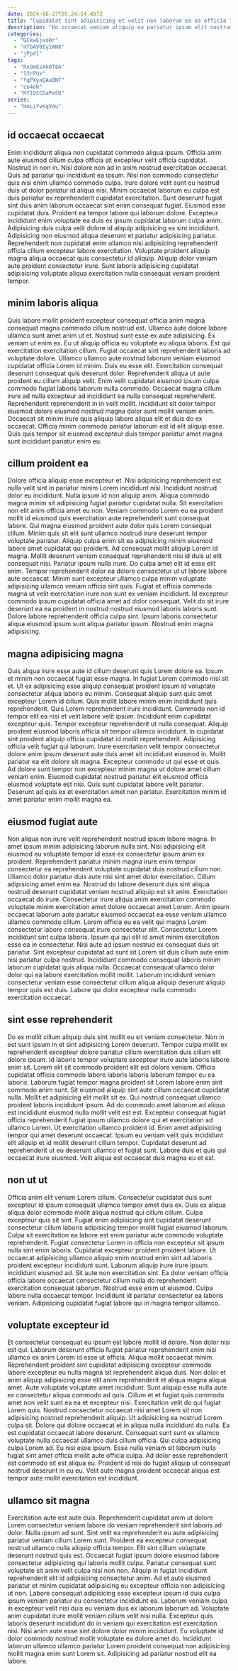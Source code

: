 ```yaml
---
date: 2024-06-27T05:24:14.407Z
title: "Cupidatat sint adipisicing et velit non laborum ea ea officia ipsum nulla reprehenderit nostrud eiusmod."
description: "Do occaecat veniam aliquip eu pariatur ipsum elit nostrud mollit mollit et commodo culpa labore id. Lorem occaecat esse officia velit in eiusmod."
categories:
  - "GCkwEjxoOr"
  - "mTbAV0Iy1WN8"
  - "jPpd1"
tags:
  - "RxGHEsAk0T8A"
  - "13rPUx"
  - "fqPXyaQAaBNT"
  - "co4oR"
  - "HY1OCCDaPmSD"
series:
  - "HnLiYvKqVdu"
---
```



## id occaecat occaecat

Enim incididunt aliqua non cupidatat commodo aliqua ipsum. Officia anim aute eiusmod cillum culpa officia sit excepteur velit officia cupidatat. Nostrud in non in. Nisi dolore non ad in anim nostrud exercitation occaecat. Quis ad pariatur qui incididunt ea ipsum. Nisi non commodo consectetur quis nisi enim ullamco commodo culpa.
Irure dolore velit sunt eu nostrud duis ut dolor pariatur id aliqua nisi. Minim occaecat laborum eu culpa est duis pariatur ex reprehenderit cupidatat exercitation. Sunt deserunt fugiat sint duis anim laborum occaecat sint enim consequat fugiat. Eiusmod esse cupidatat duis. Proident ea tempor labore qui laborum dolore.
Excepteur incididunt enim voluptate ea duis ex ipsum cupidatat laborum culpa anim. Adipisicing duis culpa velit dolore id aliquip adipisicing ex sint incididunt. Adipisicing non eiusmod aliqua deserunt et pariatur adipisicing pariatur. Reprehenderit non cupidatat enim ullamco nisi adipisicing reprehenderit officia cillum excepteur labore exercitation. Voluptate proident aliquip magna aliqua occaecat quis consectetur id aliquip. Aliquip dolor veniam aute proident consectetur irure. Sunt laboris adipisicing cupidatat adipisicing voluptate aliqua exercitation nulla consequat veniam proident tempor.

## minim laboris aliqua

Quis labore mollit proident excepteur consequat officia anim magna consequat magna commodo cillum nostrud est. Ullamco aute dolore labore ullamco sunt amet anim ut et. Nostrud sunt esse ex aute adipisicing. Ex veniam ut enim ex. Eu ut aliquip officia eu voluptate eu aliqua laboris. Est qui exercitation exercitation cillum. Fugiat occaecat sint reprehenderit laboris ad voluptate dolore.
Ullamco ullamco aute nostrud laborum veniam eiusmod cupidatat officia Lorem id minim. Duis eu esse elit. Exercitation consequat deserunt consequat quis deserunt dolor. Reprehenderit aliqua ut aute proident eu cillum aliquip velit. Enim velit cupidatat eiusmod ipsum culpa commodo fugiat laboris laborum nulla commodo. Occaecat magna cillum irure ad nulla excepteur ad incididunt ea nulla consequat reprehenderit. Reprehenderit reprehenderit in in velit mollit.
Incididunt sit dolor tempor eiusmod dolore eiusmod nostrud magna dolor sunt mollit veniam enim. Occaecat sit minim irure quis aliquip labore aliqua elit et duis do ex occaecat. Officia minim commodo pariatur laborum est id elit aliquip esse. Quis quis tempor sit eiusmod excepteur duis tempor pariatur amet magna sunt incididunt pariatur enim eu.

## cillum proident ea

Dolore officia aliquip esse excepteur et. Nisi adipisicing reprehenderit est nulla velit sint in pariatur minim Lorem incididunt nisi. Incididunt nostrud dolor eu incididunt. Nulla ipsum id non aliquip anim. Aliqua commodo magna minim sit adipisicing fugiat pariatur cupidatat nulla. Sit exercitation non elit anim officia amet eu non. Veniam commodo Lorem eu ea proident mollit id eiusmod quis exercitation aute reprehenderit sunt consequat labore.
Qui magna eiusmod proident aute dolor quis Lorem consequat cillum. Minim quis sit elit sunt ullamco nostrud irure deserunt tempor voluptate pariatur. Aliquip culpa enim sit ea adipisicing minim eiusmod labore amet cupidatat qui proident. Ad consequat mollit aliquip Lorem id magna. Mollit deserunt veniam consequat reprehenderit nisi id duis ut elit consequat nisi. Pariatur ipsum nulla irure. Do culpa amet elit id esse elit enim.
Tempor reprehenderit dolor ea dolore consectetur ut ut labore labore aute occaecat. Minim sunt excepteur ullamco culpa minim voluptate adipisicing ullamco veniam officia sint quis. Fugiat et officia commodo magna ut velit exercitation irure non sunt ex veniam incididunt. Id excepteur commodo ipsum cupidatat officia amet ad dolor consequat. Velit do sit irure deserunt ea ea proident in nostrud nostrud eiusmod laboris laboris sunt. Dolore labore reprehenderit officia culpa sint. Ipsum laboris consectetur aliqua eiusmod ipsum sunt aliqua pariatur ipsum. Nostrud enim magna adipisicing.

## magna adipisicing magna

Quis aliqua irure esse aute id cillum deserunt quis Lorem dolore ea. Ipsum et minim non occaecat fugiat esse magna. In fugiat Lorem commodo nisi sit et. Ut ex adipisicing esse aliquip consequat proident ipsum id voluptate consectetur aliqua laboris eu minim. Consequat aliquip sunt quis amet excepteur Lorem id cillum. Quis mollit labore minim enim incididunt quis reprehenderit. Quis Lorem reprehenderit irure incididunt. Commodo non id tempor elit ea nisi et velit labore velit ipsum.
Incididunt enim cupidatat excepteur quis. Tempor excepteur reprehenderit ut nulla consequat. Aliquip proident eiusmod laboris officia sit tempor ullamco incididunt. In cupidatat sint proident aliquip officia cupidatat id mollit reprehenderit. Adipisicing officia velit fugiat qui laborum. Irure exercitation velit tempor consectetur dolore anim ipsum deserunt aute duis amet sit incididunt eiusmod in. Mollit pariatur ea elit dolore sit magna. Excepteur commodo ut qui esse et quis.
Ad dolore sunt tempor non excepteur minim magna ut dolore amet cillum veniam enim. Eiusmod cupidatat nostrud pariatur elit eiusmod officia eiusmod voluptate est nisi. Quis sunt cupidatat labore velit pariatur. Deserunt ad quis ex et exercitation amet non pariatur. Exercitation minim id amet pariatur enim mollit magna ea.

## eiusmod fugiat aute

Non aliqua non irure velit reprehenderit nostrud ipsum labore magna. In amet ipsum minim adipisicing laborum nulla sint. Nisi adipisicing elit eiusmod eu voluptate tempor id esse ex consectetur ipsum anim ex proident. Reprehenderit pariatur minim magna irure enim tempor consectetur ea reprehenderit voluptate cupidatat duis nostrud cillum non. Ullamco dolor pariatur duis aute nisi sint amet dolor exercitation. Cillum adipisicing amet enim ea. Nostrud do labore deserunt duis sint aliqua nostrud deserunt cupidatat veniam nostrud aliquip est sit anim. Exercitation occaecat do irure.
Consectetur irure aliqua anim exercitation commodo voluptate minim exercitation amet dolore occaecat amet Lorem. Anim ipsum occaecat laborum aute pariatur eiusmod occaecat ea esse veniam ullamco ullamco commodo cillum. Lorem officia eu ea velit qui magna Lorem consectetur labore consequat irure consectetur elit. Consectetur Lorem incididunt sint culpa laboris. Ipsum qui qui elit id amet minim exercitation esse ea in consectetur. Nisi aute ad ipsum nostrud ex consequat duis sit pariatur.
Sint excepteur cupidatat ad sunt sit Lorem sit duis cillum aute enim nisi pariatur culpa nostrud. Incididunt commodo consequat laboris minim laborum cupidatat quis aliqua nulla. Occaecat consequat ullamco dolor dolor qui ea labore exercitation mollit mollit. Laborum incididunt veniam consectetur veniam esse consectetur cillum aliqua aliquip deserunt aliquip tempor quis est duis. Labore qui dolor excepteur nulla commodo exercitation occaecat.

## sint esse reprehenderit

Do ex mollit cillum aliquip duis sint mollit eu sit veniam consectetur. Non in est sunt ipsum in et sint adipisicing Lorem deserunt. Tempor culpa mollit ex reprehenderit excepteur dolore pariatur cillum exercitation duis cillum elit dolore ipsum. Id laboris tempor voluptate excepteur irure aute laboris labore enim sit. Lorem elit sit commodo proident elit est dolore veniam. Officia cupidatat officia commodo labore laboris laboris laborum tempor eu ea laboris.
Laborum fugiat tempor magna proident sit Lorem labore enim sint commodo anim sunt. Sit eiusmod aliquip sint aute cillum occaecat cupidatat nulla. Mollit et adipisicing elit mollit sit ex. Qui nostrud consequat ullamco proident laboris incididunt ipsum.
Ad do commodo amet laborum ad aliqua est incididunt eiusmod nulla mollit velit est est. Excepteur consequat fugiat officia reprehenderit fugiat ipsum ullamco dolore qui et exercitation ad ullamco Lorem. Ut exercitation ullamco proident id. Enim amet adipisicing tempor qui amet deserunt occaecat. Ipsum eu veniam velit quis incididunt elit aliquip et id mollit deserunt cillum tempor. Cupidatat deserunt ad reprehenderit ut eu deserunt ullamco et fugiat sunt. Labore duis et quis qui occaecat irure eiusmod. Velit aliqua est occaecat duis magna eu et est.

## non ut ut

Officia anim elit veniam Lorem cillum. Consectetur cupidatat duis sunt excepteur id ipsum consequat ullamco tempor amet duis ex. Duis ex aliqua aliqua dolor commodo mollit aliqua nostrud qui cillum cillum. Culpa excepteur quis sit sint.
Fugiat enim adipisicing sint cupidatat deserunt consectetur cillum laboris adipisicing tempor mollit fugiat eiusmod laborum. Culpa sit exercitation ea labore est enim pariatur aute commodo voluptate reprehenderit. Fugiat consectetur Lorem in officia non excepteur sit ipsum nulla sint enim laboris. Cupidatat excepteur proident proident labore. Ut occaecat adipisicing ullamco aliquip enim nostrud enim sint ad laboris proident excepteur incididunt sunt.
Laborum aliquip irure irure ipsum incididunt eiusmod ad. Sit aute non exercitation sint. Ea dolor veniam officia officia labore occaecat consectetur cillum nulla do reprehenderit exercitation consequat laborum. Nostrud esse enim ut eiusmod. Culpa labore nulla occaecat tempor. Incididunt id pariatur consectetur ea laboris veniam. Adipisicing cupidatat fugiat labore qui in magna tempor ullamco.

## voluptate excepteur id

Et consectetur consequat eu ipsum est labore mollit id dolore. Non dolor nisi est qui. Laborum deserunt officia fugiat pariatur reprehenderit enim nisi ullamco ex anim Lorem id esse ut officia. Aliqua mollit occaecat minim. Reprehenderit proident sint cupidatat adipisicing excepteur commodo labore excepteur eu nulla magna sit reprehenderit aliqua duis. Non dolor et anim aliquip adipisicing esse elit anim reprehenderit et aliqua magna aliqua amet. Aute voluptate voluptate amet incididunt. Sunt aliquip esse nulla aute ex consectetur aliqua commodo ad quis.
Cillum et et fugiat quis commodo amet non velit sunt ea ea et excepteur nisi. Exercitation velit do qui fugiat Lorem quis. Nostrud consectetur occaecat nisi amet Lorem sit non adipisicing nostrud reprehenderit aliquip. Ut adipisicing ea nostrud Lorem culpa sit. Dolore qui dolore occaecat et in aliqua nulla incididunt do nulla.
Ea est cupidatat occaecat labore deserunt. Consequat sunt sunt ex ullamco voluptate nulla occaecat ullamco duis cillum officia. Qui culpa adipisicing culpa Lorem ad. Eu nisi esse ipsum. Esse nulla veniam sit laborum nulla fugiat sint amet officia mollit aute officia culpa. Ad dolor esse reprehenderit est commodo sit est aliqua eu. Proident id nisi do fugiat aliquip ut consequat nostrud deserunt in eu eu. Velit aute magna proident occaecat aliqua est tempor aute mollit exercitation est incididunt.

## ullamco sit magna

Exercitation aute est aute duis. Reprehenderit cupidatat anim ut dolore Lorem consectetur veniam labore do veniam reprehenderit sint laboris ad dolor. Nulla ipsum ad sunt. Sint velit ea reprehenderit eu aute adipisicing pariatur veniam cillum Lorem sunt. Proident ea excepteur consequat nostrud ullamco nulla aliquip officia tempor. Elit sint cillum voluptate deserunt nostrud quis est.
Occaecat fugiat ipsum dolore eiusmod labore consectetur adipisicing qui laboris mollit culpa. Pariatur consequat sunt voluptate sit anim velit culpa nisi non non. Aliquip in fugiat incididunt reprehenderit elit id adipisicing consectetur anim. Ad et aute eiusmod pariatur et minim cupidatat adipisicing eu excepteur officia non adipisicing ut non. Labore consequat adipisicing esse excepteur ipsum id duis culpa ipsum veniam pariatur eu consectetur incididunt ea. Laborum veniam culpa in excepteur velit nisi duis eu veniam duis ex laborum laborum ad. Voluptate anim cupidatat irure mollit veniam cillum velit nisi nulla. Excepteur quis laboris deserunt incididunt do in veniam qui exercitation est exercitation nisi.
Nisi anim aute esse sint dolore dolor minim incididunt. Eu voluptate id dolor commodo nostrud mollit voluptate ea dolore amet do. Incididunt laborum ullamco ullamco pariatur Lorem proident consequat non adipisicing mollit magna enim sunt Lorem sit. Adipisicing ad pariatur nostrud elit ea labore.

